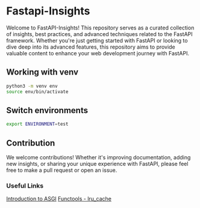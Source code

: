 # Fastapi-Insights

Welcome to FastAPI-Insights! This repository serves as a curated collection of insights, best practices, and advanced techniques related to the FastAPI framework. Whether you're just getting started with FastAPI or looking to dive deep into its advanced features, this repository aims to provide valuable content to enhance your web development journey with FastAPI.

## Working with venv

```bash
python3 -m venv env
source env/bin/activate
```

## Switch environments

```bash
export ENVIRONMENT=test
```

## Contribution

We welcome contributions! Whether it's improving documentation, adding new insights, or sharing your unique experience with FastAPI, please feel free to make a pull request or open an issue.

### Useful Links

[Introduction to ASGI](https://florimond.dev/en/posts/2019/08/introduction-to-asgi-async-python-web/)
[Functools - lru_cache](https://docs.python.org/3/library/functools.html#functools.lru_cache)
